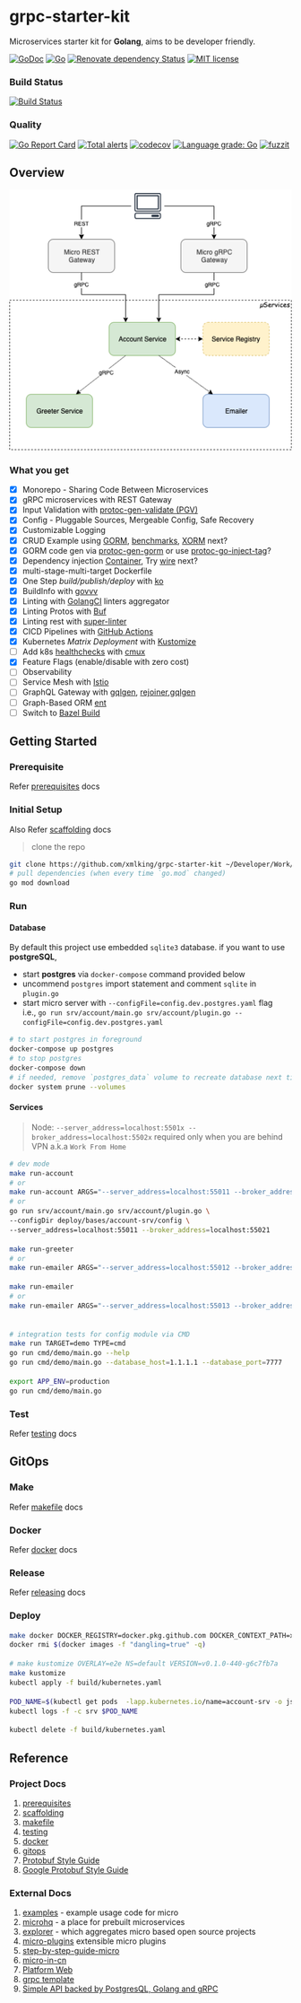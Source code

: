 # grpc-starter-kit

Microservices starter kit for **Golang**, aims to be developer friendly.

[![GoDoc](https://godoc.org/github.com/xmlking/grpc-starter-kit?status.svg)](https://godoc.org/github.com/xmlking/grpc-starter-kit)
[![Go](https://img.shields.io/github/go-mod/go-version/xmlking/grpc-starter-kit/develop)](https://golang.org/dl/)
[![Renovate dependency Status](https://img.shields.io/badge/renovate-enabled-brightgreen.svg)](https://renovatebot.com/)
[![MIT license](https://img.shields.io/badge/license-MIT-brightgreen.svg)](https://opensource.org/licenses/MIT)

### Build Status
[![Build Status](https://github.com/xmlking/grpc-starter-kit/workflows/Test%20on%20Push/badge.svg?branch=develop)](https://github.com/xmlking/grpc-starter-kit/actions?query=branch%3Adevelop+event%3Apush+workflow%3A%22Test+on+Push%22)

### Quality
[![Go Report Card](https://goreportcard.com/badge/github.com/xmlking/grpc-starter-kit)](https://goreportcard.com/report/github.com/xmlking/grpc-starter-kit)
[![Total alerts](https://img.shields.io/lgtm/alerts/g/xmlking/grpc-starter-kit.svg?logo=lgtm&logoWidth=18)](https://lgtm.com/projects/g/xmlking/grpc-starter-kit/alerts/)
[![codecov](https://codecov.io/gh/xmlking/grpc-starter-kit/branch/develop/graph/badge.svg)](https://codecov.io/gh/xmlking/grpc-starter-kit)
[![Language grade: Go](https://img.shields.io/lgtm/grade/go/g/xmlking/grpc-starter-kit.svg?logo=lgtm&logoWidth=18)](https://lgtm.com/projects/g/xmlking/grpc-starter-kit/context:go)
[![fuzzit](https://app.fuzzit.dev/badge?org_id=xmlkinggithub&branch=develop)](https://app.fuzzit.dev/orgs/xmlkinggithub/dashboard)

## Overview

![Image of Deployment](docs/images/deployment.png)

### What you get

- [x] Monorepo - Sharing Code Between Microservices
- [x] gRPC microservices with REST Gateway
- [x] Input Validation with [protoc-gen-validate (PGV)](https://github.com/envoyproxy/protoc-gen-validate)
- [x] Config - Pluggable Sources, Mergeable Config, Safe Recovery
- [x] Customizable Logging
- [x] CRUD Example using [GORM](https://gorm.io/), [benchmarks](https://github.com/kihamo/orm-benchmark), [XORM](https://xorm.io/) next?
- [x] GORM code gen via [protoc-gen-gorm](https://github.com/infobloxopen/protoc-gen-gorm) or use [protoc-go-inject-tag](https://github.com/favadi/protoc-go-inject-tag)?
- [x] Dependency injection [Container](https://github.com/sarulabs/di), Try [wire](https://itnext.io/mastering-wire-f1226717bbac) next?
- [x] multi-stage-multi-target Dockerfile
- [x] One Step _build/publish/deploy_ with [ko](https://github.com/google/ko)
- [x] BuildInfo with [govvv](https://github.com/ahmetb/govvv)
- [x] Linting with [GolangCI](https://github.com/golangci/golangci-lint) linters aggregator
- [x] Linting Protos with [Buf](https://buf.build/docs/introduction)
- [x] Linting rest with [super-linter](https://github.com/github/super-linter/blob/master/docs/disabling-linters.md)
- [x] CICD Pipelines with [GitHub Actions](https://github.com/features/actions)
- [x] Kubernetes _Matrix Deployment_ with [Kustomize](https://kustomize.io/)
- [ ] Add k8s [healthchecks](https://github.com/heptiolabs/healthcheck) with [cmux](https://medium.com/@drgarcia1986/listen-grpc-and-http-requests-on-the-same-port-263c40cb45ff)
- [x] Feature Flags (enable/disable with zero cost)
- [ ] Observability
- [ ] Service Mesh with [Istio](https://istio.io/)
- [ ] GraphQL Gateway with [gqlgen](https://gqlgen.com/), [rejoiner](https://github.com/google/rejoiner),[gqlgen](https://github.com/Shpota/skmz)
- [ ] Graph-Based ORM [ent](https://entgo.io/)
- [ ] Switch to [Bazel Build](https://bazel.build/)

## Getting Started

### Prerequisite

Refer [prerequisites](docs/introduction/prerequisites.md) docs

### Initial Setup

Also Refer [scaffolding](docs/introduction/scaffolding.md) docs

> clone the repo

```bash
git clone https://github.com/xmlking/grpc-starter-kit ~/Developer/Work/go/grpc-starter-kit
# pull dependencies (when every time `go.mod` changed)
go mod download
```

### Run

#### Database

By default this project use embedded `sqlite3` database. if you want to use **postgreSQL**,

- start **postgres** via `docker-compose` command provided below
- uncommend `postgres` import statement and comment `sqlite` in `plugin.go`
- start micro server with `--configFile=config.dev.postgres.yaml` flag <br/>
  i.e., `go run srv/account/main.go srv/account/plugin.go --configFile=config.dev.postgres.yaml`

```bash
# to start postgres in foreground
docker-compose up postgres
# to stop postgres
docker-compose down
# if needed, remove `postgres_data` volume to recreate database next time, when you start.
docker system prune --volumes
```

#### Services

> Node: `--server_address=localhost:5501x --broker_address=localhost:5502x` required only when you are behind VPN a.k.a `Work From Home`

```bash
# dev mode
make run-account
# or
make run-account ARGS="--server_address=localhost:55011 --broker_address=localhost:55021"
# or
go run srv/account/main.go srv/account/plugin.go \
--configDir deploy/bases/account-srv/config \
--server_address=localhost:55011 --broker_address=localhost:55021

make run-greeter
# or
make run-emailer ARGS="--server_address=localhost:55012 --broker_address=localhost:55022"

make run-emailer
# or
make run-emailer ARGS="--server_address=localhost:55013 --broker_address=localhost:55023"


# integration tests for config module via CMD
make run TARGET=demo TYPE=cmd
go run cmd/demo/main.go --help
go run cmd/demo/main.go --database_host=1.1.1.1 --database_port=7777

export APP_ENV=production
go run cmd/demo/main.go
```

### Test

Refer [testing](docs/testing/testing.md) docs

## GitOps

### Make

Refer [makefile](docs/introduction/makefile.md) docs

### Docker

Refer [docker](docs/devops/docker.md) docs

### Release

Refer [releasing](docs/concepts/releasing.md) docs

### Deploy

```bash
make docker DOCKER_REGISTRY=docker.pkg.github.com DOCKER_CONTEXT_PATH=xmlking/grpc-starter-kit
docker rmi $(docker images -f "dangling=true" -q)

# make kustomize OVERLAY=e2e NS=default VERSION=v0.1.0-440-g6c7fb7a
make kustomize
kubectl apply -f build/kubernetes.yaml

POD_NAME=$(kubectl get pods  -lapp.kubernetes.io/name=account-srv -o jsonpath='{.items[0].metadata.name}')
kubectl logs -f -c srv $POD_NAME

kubectl delete -f build/kubernetes.yaml
```

## Reference

### Project Docs

1. [prerequisites](docs/introduction/prerequisites.md)
2. [scaffolding](docs/introduction/scaffolding.md)
3. [makefile](docs/introduction/makefile.md)
4. [testing](docs/testing/testing.md)
5. [docker](docs/devops/docker.md)
6. [gitops](docs/advanced/gitops.md)
7. [Protobuf Style Guide](https://buf.build/docs/style-guide)
8. [Google Protobuf Style Guide](https://github.com/uber-go/guide/blob/master/style.md)

### External Docs

1. [examples](https://github.com/micro/examples) - example usage code for micro
1. [microhq](https://github.com/microhq) - a place for prebuilt microservices
1. [explorer](https://micro.mu/explore/) - which aggregates micro based open source projects
1. [micro-plugins](https://github.com/micro/go-plugins) extensible micro plugins
1. [step-by-step-guide-micro](https://github.com/micro-in-cn/tutorials/tree/master/microservice-in-micro)
1. [micro-in-cn](https://github.com/micro-in-cn/tutorials/tree/master/examples)
1. [Platform Web](https://github.com/micro-in-cn/platform-web)
1. [grpc template](https://github.com/vtolstov/micro-template-grpc)
1. [Simple API backed by PostgresQL, Golang and gRPC](https://medium.com/@vptech/complexity-is-the-bane-of-every-software-engineer-e2878d0ad45a)
